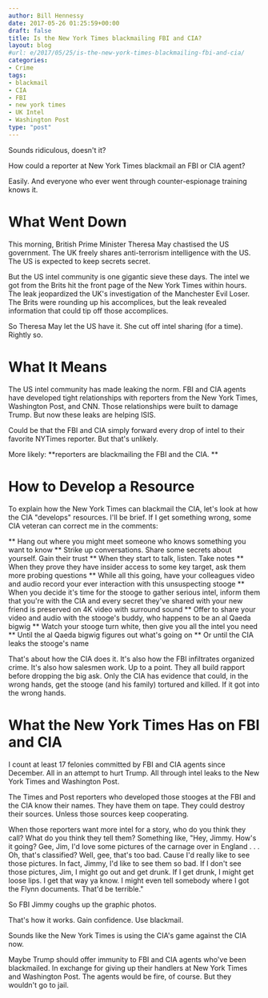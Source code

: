 ```yaml
---
author: Bill Hennessy
date: 2017-05-26 01:25:59+00:00
draft: false
title: Is the New York Times blackmailing FBI and CIA?
layout: blog
#url: e/2017/05/25/is-the-new-york-times-blackmailing-fbi-and-cia/
categories:
- Crime
tags:
- blackmail
- CIA
- FBI
- new york times
- UK Intel
- Washington Post
type: "post"
---
```


Sounds ridiculous, doesn't it?

How could a reporter at New York Times blackmail an FBI or CIA agent?

Easily. And everyone who ever went through counter-espionage training knows it.



# What Went Down



This morning, British Prime Minister Theresa May chastised the US government. The UK freely shares anti-terrorism intelligence with the US. The US is expected to keep secrets secret.

But the US intel community is one gigantic sieve these days. The intel we got from the Brits hit the front page of the New York Times within hours. The leak jeopardized the UK's investigation of the Manchester Evil Loser. The Brits were rounding up his accomplices, but the leak revealed information that could tip off those accomplices.

So Theresa May let the US have it. She cut off intel sharing (for a time). Rightly so.



# What It Means



The US intel community has made leaking the norm. FBI and CIA agents have developed tight relationships with reporters from the New York Times, Washington Post, and CNN. Those relationships were built to damage Trump. But now these leaks are helping ISIS.

Could be that the FBI and CIA simply forward every drop of intel to their favorite NYTimes reporter. But that's unlikely.

More likely: **reporters are blackmailing the FBI and the CIA. **



# How to Develop a Resource



To explain how the New York Times can blackmail the CIA, let's look at how the CIA "develops" resources. I'll be brief. If I get something wrong, some CIA veteran can correct me in the comments:




** Hang out where you might meet someone who knows something you want to know
** Strike up conversations. Share some secrets about yourself. Gain their trust
** When they start to talk, listen. Take notes
** When they prove they have insider access to some key target, ask them more probing questions
** While all this going, have your colleagues video and audio record your ever interaction with this unsuspecting stooge
** When you decide it's time for the stooge to gather serious intel, inform them that you're with the CIA and every secret they've shared with your new friend is preserved on 4K video with surround sound
** Offer to share your video and audio with the stooge's buddy, who happens to be an al Qaeda bigwig
** Watch your stooge turn white, then give you all the intel you need
** Until the al Qaeda bigwig figures out what's going on
** Or until the CIA leaks the stooge's name


That's about how the CIA does it. It's also how the FBI infiltrates organized crime. It's also how salesmen work. Up to a point. They all build rapport before dropping the big ask. Only the CIA has evidence that could, in the wrong hands, get the stooge (and his family) tortured and killed. If it got into the wrong hands.



# What the New York Times Has on FBI and CIA



I count at least 17 felonies committed by FBI and CIA agents since December. All in an attempt to hurt Trump. All through intel leaks to the New York Times and Washington Post.

The Times and Post reporters who developed those stooges at the FBI and the CIA know their names. They have them on tape. They could destroy their sources. Unless those sources keep cooperating.

When those reporters want more intel for a story, who do you think they call? What do you think they tell them? Something like, "Hey, Jimmy. How's it going? Gee, Jim, I'd love some pictures of the carnage over in England . . . Oh, that's classified? Well, gee, that's too bad. Cause I'd really like to see those pictures. In fact, Jimmy, I'd like to see them so bad. If I don't see those pictures, Jim, I might go out and get drunk. If I get drunk, I might get loose lips. I get that way ya know. I might even tell somebody where I got the Flynn documents. That'd be terrible."

So FBI Jimmy coughs up the graphic photos.

That's how it works. Gain confidence. Use blackmail.

Sounds like the New York Times is using the CIA's game against the CIA now.

Maybe Trump should offer immunity to FBI and CIA agents who've been blackmailed. In exchange for giving up their handlers at New York Times and Washington Post. The agents would be fire, of course. But they wouldn't go to jail.

